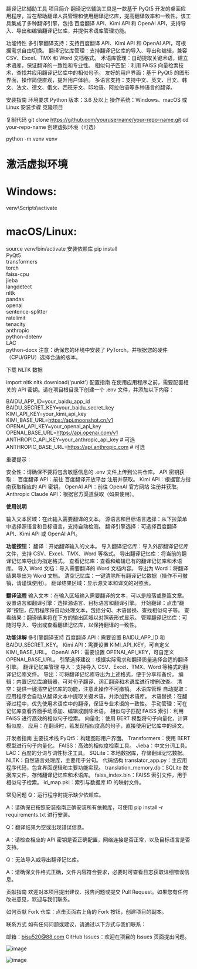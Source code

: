 翻译记忆辅助工具
项目简介
翻译记忆辅助工具是一款基于 PyQt5 开发的桌面应用程序，旨在帮助翻译人员管理和使用翻译记忆库，提高翻译效率和一致性。该工具集成了多种翻译引擎，包括 百度翻译 API、Kimi API 和 OpenAI API，支持导入、导出和编辑翻译记忆库，并提供术语库管理功能。

功能特性
多引擎翻译支持：支持百度翻译 API、Kimi API 和 OpenAI API，可根据需求自由切换。
翻译记忆库管理：支持翻译记忆库的导入、导出和编辑，兼容 CSV、Excel、TMX 和 Word 文档格式。
术语库管理：自动提取关键术语，建立术语库，保证翻译的一致性和专业性。
相似句子匹配：利用 FAISS 向量检索技术，查找并应用翻译记忆库中的相似句子。
友好的用户界面：基于 PyQt5 的图形界面，操作简便直观，提升用户体验。
多语言支持：支持中文、英文、日文、韩文、法文、德文、俄文、西班牙文、印地语、阿拉伯语等多种语言的翻译。

安装指南
环境要求
Python 版本：3.6 及以上
操作系统：Windows、macOS 或 Linux
安装步骤
克隆项目


复制代码
git clone https://github.com/yourusername/your-repo-name.git
cd your-repo-name
创建虚拟环境（可选）

python -m venv venv
# 激活虚拟环境
# Windows:
venv\Scripts\activate
# macOS/Linux:
source venv/bin/activate
安装依赖库
pip install \
    PyQt5 \
    transformers \
    torch \
    faiss-cpu \
    jieba \
    langdetect \
    nltk \
    pandas \
    openai \
    sentence-splitter \
    ratelimit \
    tenacity \
    anthropic \
    python-dotenv \
    LAC \
    python-docx
注意：确保您的环境中安装了 PyTorch，并根据您的硬件（CPU/GPU）选择合适的版本。

下载 NLTK 数据


import nltk
nltk.download('punkt')
配置指南
在使用应用程序之前，需要配置相关的 API 密钥。请在项目根目录下创建一个 .env 文件，并添加以下内容：


BAIDU_APP_ID=your_baidu_app_id
BAIDU_SECRET_KEY=your_baidu_secret_key
KIMI_API_KEY=your_kimi_api_key
KIMI_BASE_URL=https://api.moonshot.cn/v1
OPENAI_API_KEY=your_openai_api_key
OPENAI_BASE_URL=https://api.openai.com/v1
ANTHROPIC_API_KEY=your_anthropic_api_key  # 可选
ANTHROPIC_BASE_URL=https://api.anthropic.com  # 可选

重要提示：

安全性：请确保不要将包含敏感信息的 .env 文件上传到公共仓库。
API 密钥获取：
百度翻译 API：前往 百度翻译开放平台 注册并获取。
Kimi API：根据官方指南获取相应的 API 密钥。
OpenAI API：前往 OpenAI 官方网站 注册并获取。
Anthropic Claude API：根据官方渠道获取（如果使用）。


**使用说明**

输入文本区域：在此输入需要翻译的文本。
源语言和目标语言选择：从下拉菜单中选择源语言和目标语言，支持自动检测。
翻译引擎选择：可选择百度翻译 API、Kimi API 或 OpenAI API。


**功能按钮：**
翻译：开始翻译输入的文本。
导入翻译记忆库：导入外部翻译记忆库文件，支持 CSV、Excel、TMX、Word 等格式。
导出翻译记忆库：将当前的翻译记忆库导出为指定格式。
查看记忆库：查看和编辑已有的翻译记忆库和术语库。
导入 Word 文档：导入需要翻译的 Word 文档内容。
导出为 Word：将翻译结果导出为 Word 文档。
清空记忆库：一键清除所有翻译记忆数据（操作不可撤销，请谨慎使用）。
翻译结果区域：显示源文本和译文的对照表。

**翻译流程**
输入文本：在输入区域输入需要翻译的文本，可以是段落或整篇文章。
设置语言和翻译引擎：选择源语言、目标语言和翻译引擎。
开始翻译：点击“翻译”按钮，应用程序将自动处理文本，包括分句、术语替换、查找相似句子等。
查看结果：翻译结果将在下方的输出区域以对照表形式显示。
管理翻译记忆库：可随时导入、导出或查看翻译记忆库，以保持翻译的一致性。

**功能详解**
多引擎翻译支持
百度翻译 API：需要设置 BAIDU_APP_ID 和 BAIDU_SECRET_KEY。
Kimi API：需要设置 KIMI_API_KEY，可自定义 KIMI_BASE_URL。
OpenAI API：需要设置 OPENAI_API_KEY，可自定义 OPENAI_BASE_URL。
引擎选择建议：根据实际需求和翻译质量选择合适的翻译引擎。
翻译记忆库管理
导入：支持导入 CSV、Excel、TMX、Word 等格式的翻译记忆库文件。
导出：可将翻译记忆库导出为上述格式，便于分享和备份。
编辑：内置记忆库编辑器，可对句子翻译、词汇翻译和术语库进行增删改查。
清空：提供一键清空记忆库的功能，注意此操作不可撤销。
术语库管理
自动提取：应用程序会自动从翻译文本中提取关键术语，并添加到术语库。
术语替换：在翻译过程中，优先使用术语库中的翻译，保证专业术语的一致性。
手动管理：可在记忆库查看界面手动添加、编辑或删除术语。
相似句子匹配
FAISS 索引：利用 FAISS 进行高效的相似句子检索。
向量化：使用 BERT 模型将句子向量化，计算相似度。
应用：在翻译时，若发现相似度高的句子，直接使用记忆库中的译文。


开发者指南
主要技术栈
PyQt5：构建图形用户界面。
Transformers：使用 BERT 模型进行句子向量化。
FAISS：高效的相似度检索工具。
Jieba：中文分词工具。
LAC：百度的分词与词性标注工具。
SQLite：本地数据库，存储翻译记忆数据。
NLTK：自然语言处理库，主要用于分句。
代码结构
translator_app.py：主应用程序代码，包含界面逻辑和主要功能实现。
translation_memory.db：SQLite 数据库文件，存储翻译记忆库和术语库。
faiss_index.bin：FAISS 索引文件，用于相似句子检索。
id_map.pkl：索引与数据库 ID 的映射文件。

常见问题
Q：运行程序时提示缺少依赖库。

A：请确保已按照安装指南正确安装所有依赖库，可使用 pip install -r requirements.txt 进行安装。

Q：翻译结果为空或出现错误信息。

A：请检查相应的 API 密钥是否正确配置，网络连接是否正常，以及目标语言是否支持。

Q：无法导入或导出翻译记忆库。

A：请确保文件格式正确，文件内容符合要求，必要时可查看日志获取详细错误信息。

贡献指南
欢迎对本项目提出建议、报告问题或提交 Pull Request。如果您有任何改进意见，欢迎与我们联系。

如何贡献
Fork 仓库：点击页面右上角的 Fork 按钮，创建项目的副本。



联系方式
如有任何问题或建议，请通过以下方式与我们联系：

邮箱：bisu520@88.com
GitHub Issues：欢迎在项目的 Issues 页面提出问题。



![image](https://github.com/user-attachments/assets/f2e92c90-799a-4275-b4ee-6dd5258c999e)

![image](https://github.com/user-attachments/assets/db82686b-aca5-4589-80cf-a6914a7ef3cf)



